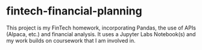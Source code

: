 # fintech-financial-planning
This project is my FinTech homework, incorporating Pandas, the use of APIs (Alpaca, etc.) and financial analysis.  It uses a Jupyter Labs Notebook(s) and my work builds on coursework that I am involved in.
